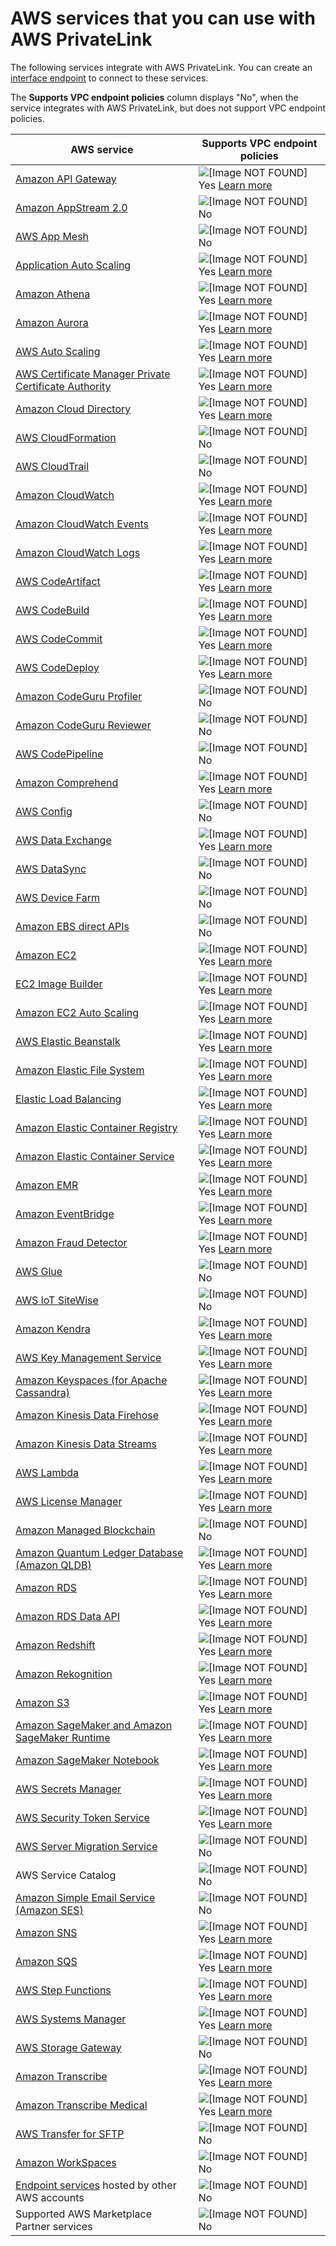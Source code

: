 # AWS services that you can use with AWS PrivateLink<a name="integrated-services-vpce-list"></a>

The following services integrate with AWS PrivateLink\. You can create an [interface endpoint](vpce-interface.md) to connect to these services\.

The **Supports VPC endpoint policies** column displays "No", when the service integrates with AWS PrivateLink, but does not support VPC endpoint policies\. 


| AWS service | Supports VPC endpoint policies | 
| --- | --- | 
|  [Amazon API Gateway](https://docs.aws.amazon.com/apigateway/latest/developerguide/apigateway-private-apis.html)  |   ![\[Image NOT FOUND\]](http://docs.aws.amazon.com/vpc/latest/userguide/images/icon-yes.png) Yes  [Learn more](https://docs.aws.amazon.com/apigateway/latest/developerguide/apigateway-vpc-endpoint-policies.html)  | 
|  [Amazon AppStream 2\.0](https://docs.aws.amazon.com/appstream2/latest/developerguide/creating-streaming-from-interface-vpc-endpoints.html)  |   ![\[Image NOT FOUND\]](http://docs.aws.amazon.com/vpc/latest/userguide/images/icon-no.png) No   | 
|  [AWS App Mesh](https://docs.aws.amazon.com/app-mesh/latest/userguide/vpc-endpoints.html)  |   ![\[Image NOT FOUND\]](http://docs.aws.amazon.com/vpc/latest/userguide/images/icon-no.png) No   | 
|  [Application Auto Scaling](https://docs.aws.amazon.com/autoscaling/application/userguide/application-auto-scaling-vpc-endpoints.html)  |   ![\[Image NOT FOUND\]](http://docs.aws.amazon.com/vpc/latest/userguide/images/icon-yes.png) Yes  [Learn more](https://docs.aws.amazon.com/autoscaling/application/userguide/application-auto-scaling-vpc-endpoints.html)  | 
|  [Amazon Athena](https://docs.aws.amazon.com/athena/latest/ug/interface-vpc-endpoint.html)  |   ![\[Image NOT FOUND\]](http://docs.aws.amazon.com/vpc/latest/userguide/images/icon-yes.png) Yes  [Learn more](https://docs.aws.amazon.com/athena/latest/ug/interface-vpc-endpoint.html#api-private-link-policy)  | 
|  [Amazon Aurora](https://docs.aws.amazon.com/AmazonRDS/latest/AuroraUserGuide/vpc-interface-endpoints.html)  |   ![\[Image NOT FOUND\]](http://docs.aws.amazon.com/vpc/latest/userguide/images/icon-yes.png) Yes  [Learn more](https://docs.aws.amazon.com/AmazonRDS/latest/AuroraUserGuide/vpc-interface-endpoints.html)  | 
|  [AWS Auto Scaling](https://docs.aws.amazon.com/autoscaling/plans/userguide/aws-auto-scaling-vpc-endpoints.html)  |   ![\[Image NOT FOUND\]](http://docs.aws.amazon.com/vpc/latest/userguide/images/icon-yes.png) Yes  [Learn more](https://docs.aws.amazon.com/autoscaling/plans/userguide/aws-auto-scaling-vpc-endpoints.html)  | 
|  [AWS Certificate Manager Private Certificate Authority](https://docs.aws.amazon.com/acm-pca/latest/userguide/vpc-endpoints.html)  |   ![\[Image NOT FOUND\]](http://docs.aws.amazon.com/vpc/latest/userguide/images/icon-yes.png) Yes  [Learn more](https://docs.aws.amazon.com/acm-pca/latest/userguide/vpc-endpoints.html#api-private-link-policy)  | 
|  [Amazon Cloud Directory](https://docs.aws.amazon.com/clouddirectory/latest/developerguide/getting_started_using_vpc_endpoints.html)  |   ![\[Image NOT FOUND\]](http://docs.aws.amazon.com/vpc/latest/userguide/images/icon-yes.png) Yes  [Learn more](https://docs.aws.amazon.com/clouddirectory/latest/developerguide/getting_started_using_vpc_endpoints.html#vpc_endpoints_create)  | 
|  [AWS CloudFormation](https://docs.aws.amazon.com/AWSCloudFormation/latest/UserGuide/cfn-vpce-bucketnames.html)  |   ![\[Image NOT FOUND\]](http://docs.aws.amazon.com/vpc/latest/userguide/images/icon-no.png) No   | 
|  [AWS CloudTrail](https://docs.aws.amazon.com/awscloudtrail/latest/userguide/cloudtrail-and-interface-VPC.html)  |   ![\[Image NOT FOUND\]](http://docs.aws.amazon.com/vpc/latest/userguide/images/icon-no.png) No   | 
|  [Amazon CloudWatch](https://docs.aws.amazon.com/AmazonCloudWatch/latest/monitoring/cloudwatch-and-interface-VPC.html)  |   ![\[Image NOT FOUND\]](http://docs.aws.amazon.com/vpc/latest/userguide/images/icon-yes.png) Yes  [Learn more](https://docs.aws.amazon.com/AmazonCloudWatch/latest/monitoring/cloudwatch-and-interface-VPC.html)  | 
|  [Amazon CloudWatch Events](https://docs.aws.amazon.com/AmazonCloudWatch/latest/events/cloudwatch-events-and-interface-VPC.html)  |   ![\[Image NOT FOUND\]](http://docs.aws.amazon.com/vpc/latest/userguide/images/icon-yes.png) Yes  [Learn more](https://docs.aws.amazon.com/AmazonCloudWatch/latest/events/cloudwatch-events-and-interface-VPC.html#CloudWatchEvents-VPC-endpoint-policy)  | 
|  [Amazon CloudWatch Logs](https://docs.aws.amazon.com/AmazonCloudWatch/latest/logs/cloudwatch-logs-and-interface-VPC.html)  |   ![\[Image NOT FOUND\]](http://docs.aws.amazon.com/vpc/latest/userguide/images/icon-yes.png) Yes  [Learn more](https://docs.aws.amazon.com/AmazonCloudWatch/latest/logs/cloudwatch-logs-and-interface-VPC.html#CloudWatchLogs-VPC-endpoint-policy)  | 
|  [AWS CodeArtifact](https://docs.aws.amazon.com/codeartifact/latest/ug/vpc-endpoints.html)  |   ![\[Image NOT FOUND\]](http://docs.aws.amazon.com/vpc/latest/userguide/images/icon-yes.png) Yes  [Learn more](https://docs.aws.amazon.com/codeartifact/latest/ug/create-vpc-endpoint-policy.html)  | 
|  [AWS CodeBuild](https://docs.aws.amazon.com/codebuild/latest/userguide/use-vpc-endpoints-with-codebuild.html)  |   ![\[Image NOT FOUND\]](http://docs.aws.amazon.com/vpc/latest/userguide/images/icon-yes.png) Yes  [Learn more](https://docs.aws.amazon.com/codebuild/latest/userguide/use-vpc-endpoints-with-codebuild.html#creating-vpc-endpoint-policy)  | 
|  [AWS CodeCommit](https://docs.aws.amazon.com/codecommit/latest/userguide/codecommit-and-interface-VPC.html)  |   ![\[Image NOT FOUND\]](http://docs.aws.amazon.com/vpc/latest/userguide/images/icon-yes.png) Yes  [Learn more](https://docs.aws.amazon.com/codecommit/latest/userguide/codecommit-and-interface-VPC.html#create-vpc-endpoint-policy-for-codecommit)  | 
|  [AWS CodeDeploy](https://docs.aws.amazon.com/codedeploy/latest/userguide/vpc-endpoints.html)  |   ![\[Image NOT FOUND\]](http://docs.aws.amazon.com/vpc/latest/userguide/images/icon-yes.png) Yes  [Learn more](https://docs.aws.amazon.com/codedeploy/latest/userguide/vpc-endpoints.html#vpc-codedeploy-agent-configuration)  | 
|  [Amazon CodeGuru Profiler](https://docs.aws.amazon.com/codeguru/latest/profiler-ug/private-link.html)  |   ![\[Image NOT FOUND\]](http://docs.aws.amazon.com/vpc/latest/userguide/images/icon-no.png) No   | 
|  [Amazon CodeGuru Reviewer](https://docs.aws.amazon.com/codeguru/latest/reviewer-ug/vpc-interface-endpoints.html)  |   ![\[Image NOT FOUND\]](http://docs.aws.amazon.com/vpc/latest/userguide/images/icon-no.png) No   | 
|  [AWS CodePipeline](https://docs.aws.amazon.com/codepipeline/latest/userguide/vpc-support.html#use-vpc-endpoints-with-codepipeline)  |   ![\[Image NOT FOUND\]](http://docs.aws.amazon.com/vpc/latest/userguide/images/icon-no.png) No   | 
|  [Amazon Comprehend](https://docs.aws.amazon.com/comprehend/latest/dg/vpc-interface-endpoints.html)  |   ![\[Image NOT FOUND\]](http://docs.aws.amazon.com/vpc/latest/userguide/images/icon-yes.png) Yes  [Learn more](https://docs.aws.amazon.com/comprehend/latest/dg/vpc-interface-endpoints.html)  | 
|  [AWS Config](https://docs.aws.amazon.com/config/latest/developerguide/config-VPC-endpoints.html)  |  ![\[Image NOT FOUND\]](http://docs.aws.amazon.com/vpc/latest/userguide/images/icon-no.png) No  | 
|  [AWS Data Exchange](https://docs.aws.amazon.com/data-exchange/latest/userguide/vpc-interface-endpoints.html)  |   ![\[Image NOT FOUND\]](http://docs.aws.amazon.com/vpc/latest/userguide/images/icon-yes.png) Yes  [Learn more](https://docs.aws.amazon.com/data-exchange/latest/userguide/vpc-interface-endpoints.html#vpc-endpoint-policy)  | 
|  [AWS DataSync](https://docs.aws.amazon.com/datasync/latest/userguide/datasync-in-vpc.html)  |   ![\[Image NOT FOUND\]](http://docs.aws.amazon.com/vpc/latest/userguide/images/icon-no.png) No   | 
|  [AWS Device Farm](https://docs.aws.amazon.com/devicefarm/latest/developerguide/amazon-vpc-endpoints.html)  |  ![\[Image NOT FOUND\]](http://docs.aws.amazon.com/vpc/latest/userguide/images/icon-no.png) No  | 
|  [Amazon EBS direct APIs](https://docs.aws.amazon.com/AWSEC2/latest/UserGuide/ebs-apis-vpc-endpoints.html)  |  ![\[Image NOT FOUND\]](http://docs.aws.amazon.com/vpc/latest/userguide/images/icon-no.png) No  | 
|  [Amazon EC2](https://docs.aws.amazon.com/AWSEC2/latest/UserGuide/interface-vpc-endpoints.html)  |   ![\[Image NOT FOUND\]](http://docs.aws.amazon.com/vpc/latest/userguide/images/icon-yes.png) Yes  [Learn more](https://docs.aws.amazon.com/AWSEC2/latest/UserGuide/interface-vpc-endpoints.html#endpoint-policy)  | 
|  [EC2 Image Builder](https://docs.aws.amazon.com/imagebuilder/latest/userguide/vpc-interface-endpoints.html)  |   ![\[Image NOT FOUND\]](http://docs.aws.amazon.com/vpc/latest/userguide/images/icon-yes.png) Yes  [Learn more](https://docs.aws.amazon.com/imagebuilder/latest/userguide/vpc-interface-endpoints.html#vpc-endpoint-policy)  | 
|  [Amazon EC2 Auto Scaling](https://docs.aws.amazon.com/autoscaling/ec2/userguide/ec2-auto-scaling-vpc-endpoints.html)  |   ![\[Image NOT FOUND\]](http://docs.aws.amazon.com/vpc/latest/userguide/images/icon-yes.png) Yes  [Learn more](https://docs.aws.amazon.com/autoscaling/ec2/userguide/ec2-auto-scaling-vpc-endpoints.html)  | 
|  [AWS Elastic Beanstalk](https://docs.aws.amazon.com/elasticbeanstalk/latest/dg/vpc-vpce.html)  |   ![\[Image NOT FOUND\]](http://docs.aws.amazon.com/vpc/latest/userguide/images/icon-yes.png) Yes  [Learn more](https://docs.aws.amazon.com/elasticbeanstalk/latest/dg/vpc-vpce.html#vpc-vpce.policy)  | 
|  [Amazon Elastic File System](https://docs.aws.amazon.com/efs/latest/ug/efs-vpc-endpoints.html)  |   ![\[Image NOT FOUND\]](http://docs.aws.amazon.com/vpc/latest/userguide/images/icon-yes.png) Yes  [Learn more](https://docs.aws.amazon.com/efs/latest/ug/efs-vpc-endpoints.html#create-vpce-policy-efs)  | 
|  [Elastic Load Balancing](https://docs.aws.amazon.com/elasticloadbalancing/latest/userguide/load-balancer-vpc-endpoints.html)  |   ![\[Image NOT FOUND\]](http://docs.aws.amazon.com/vpc/latest/userguide/images/icon-yes.png) Yes  [Learn more](https://docs.aws.amazon.com/elasticloadbalancing/latest/userguide/load-balancer-vpc-endpoints.html#create-vpce-policy-elb)  | 
|  [Amazon Elastic Container Registry](https://docs.aws.amazon.com/AmazonECR/latest/userguide/vpc-endpoints.html)  |   ![\[Image NOT FOUND\]](http://docs.aws.amazon.com/vpc/latest/userguide/images/icon-yes.png) Yes  [Learn more](https://docs.aws.amazon.com/AmazonECR/latest/userguide/vpc-endpoints.html#ecr-vpc-endpoint-policy)  | 
|  [Amazon Elastic Container Service](https://docs.aws.amazon.com/AmazonECS/latest/developerguide/vpc-endpoints.html)  |   ![\[Image NOT FOUND\]](http://docs.aws.amazon.com/vpc/latest/userguide/images/icon-yes.png) Yes  [Learn more](https://docs.aws.amazon.com/AmazonECS/latest/developerguide/vpc-endpoints.html#vpc-endpoint-policy)  | 
|  [Amazon EMR](https://docs.aws.amazon.com/emr/latest/ManagementGuide/interface-vpc-endpoint.html)  |   ![\[Image NOT FOUND\]](http://docs.aws.amazon.com/vpc/latest/userguide/images/icon-yes.png) Yes  [Learn more](https://docs.aws.amazon.com/emr/latest/ManagementGuide/interface-vpc-endpoint.html#api-private-link-policy)  | 
|  [Amazon EventBridge](https://docs.aws.amazon.com/eventbridge/latest/userguide/eventbridge-and-interface-VPC.html)  |   ![\[Image NOT FOUND\]](http://docs.aws.amazon.com/vpc/latest/userguide/images/icon-yes.png) Yes  [Learn more](https://docs.aws.amazon.com/AmazonCloudWatch/latest/events/cloudwatch-events-and-interface-VPC.html#CloudWatchEvents-VPC-endpoint-policy)  | 
|  [Amazon Fraud Detector](https://docs.aws.amazon.com/frauddetector/latest/ug/vpc-interface-endpoints.html)  |   ![\[Image NOT FOUND\]](http://docs.aws.amazon.com/vpc/latest/userguide/images/icon-yes.png) Yes  [Learn more](https://docs.aws.amazon.com/frauddetector/latest/ug/vpc-interface-endpoints.html#vpc-endpoint-policy-create)  | 
|  [AWS Glue](https://docs.aws.amazon.com/glue/latest/dg/infrastructure-security.html)  |  ![\[Image NOT FOUND\]](http://docs.aws.amazon.com/vpc/latest/userguide/images/icon-no.png) No  | 
|  [AWS IoT SiteWise](https://docs.aws.amazon.com/iot-sitewise/latest/userguide/vpc-interface-endpoints.html)  |  ![\[Image NOT FOUND\]](http://docs.aws.amazon.com/vpc/latest/userguide/images/icon-no.png) No  | 
|  [Amazon Kendra](https://docs.aws.amazon.com/kendra/latest/dg/vpc-interface-endpoints.html)  |   ![\[Image NOT FOUND\]](http://docs.aws.amazon.com/vpc/latest/userguide/images/icon-yes.png) Yes  [Learn more](https://docs.aws.amazon.com/kendra/latest/dg/vpc-interface-endpoints.html#vpc-endpoint-policy)  | 
|  [AWS Key Management Service](https://docs.aws.amazon.com/kms/latest/developerguide/kms-vpc-endpoint.html)  |   ![\[Image NOT FOUND\]](http://docs.aws.amazon.com/vpc/latest/userguide/images/icon-yes.png) Yes  [Learn more](https://docs.aws.amazon.com/kms/latest/developerguide/kms-vpc-endpoint.html#vpce-policy)  | 
|  [Amazon Keyspaces \(for Apache Cassandra\)](https://docs.aws.amazon.com/keyspaces/latest/devguide/vpc-endpoints.html)  |   ![\[Image NOT FOUND\]](http://docs.aws.amazon.com/vpc/latest/userguide/images/icon-yes.png) Yes  [Learn more](https://docs.aws.amazon.com/keyspaces/latest/devguide/vpc-endpoints.html#interface-vpc-endpoints-policies)  | 
|  [Amazon Kinesis Data Firehose](https://docs.aws.amazon.com/firehose/latest/dev/vpc.html)  |   ![\[Image NOT FOUND\]](http://docs.aws.amazon.com/vpc/latest/userguide/images/icon-yes.png) Yes  [Learn more](https://docs.aws.amazon.com/firehose/latest/dev/vpc.html)  | 
|  [Amazon Kinesis Data Streams](https://docs.aws.amazon.com/streams/latest/dev/vpc.html)  |   ![\[Image NOT FOUND\]](http://docs.aws.amazon.com/vpc/latest/userguide/images/icon-yes.png) Yes  [Learn more](https://docs.aws.amazon.com/streams/latest/dev/vpc.html#interface-vpc-endpoints-policies)  | 
| [AWS Lambda](https://docs.aws.amazon.com/lambda/latest/dg/configuration-vpc-endpoints.html) |   ![\[Image NOT FOUND\]](http://docs.aws.amazon.com/vpc/latest/userguide/images/icon-yes.png) Yes  [Learn more](https://docs.aws.amazon.com/lambda/latest/dg/configuration-vpc-endpoints.html#vpc-endpoint-policy)  | 
|  [AWS License Manager](https://docs.aws.amazon.com/license-manager/latest/userguide/interface-vpc-endpoints.html)  |   ![\[Image NOT FOUND\]](http://docs.aws.amazon.com/vpc/latest/userguide/images/icon-yes.png) Yes  [Learn more](https://docs.aws.amazon.com/license-manager/latest/userguide/interface-vpc-endpoints.html#create-vpce-policy)  | 
|  [Amazon Managed Blockchain](https://docs.aws.amazon.com/managed-blockchain/latest/managementguide/managed-blockchain-endpoints.html)  |  ![\[Image NOT FOUND\]](http://docs.aws.amazon.com/vpc/latest/userguide/images/icon-no.png) No  | 
|  [Amazon Quantum Ledger Database \(Amazon QLDB\)](https://docs.aws.amazon.com/qldb/latest/developerguide/vpc-endpoints.html#using-interface-vpc-endpoints)  |   ![\[Image NOT FOUND\]](http://docs.aws.amazon.com/vpc/latest/userguide/images/icon-yes.png) Yes  [Learn more](https://docs.aws.amazon.com/qldb/latest/developerguide/vpc-endpoints.html#using-interface-vpc-endpoints)  | 
|  [Amazon RDS](https://docs.aws.amazon.com/AmazonRDS/latest/UserGuide/vpc-interface-endpoints.html)  |   ![\[Image NOT FOUND\]](http://docs.aws.amazon.com/vpc/latest/userguide/images/icon-yes.png) Yes  [Learn more](https://docs.aws.amazon.com/AmazonRDS/latest/UserGuide/vpc-interface-endpoints.html)  | 
|  [Amazon RDS Data API](https://docs.aws.amazon.com/AmazonRDS/latest/AuroraUserGuide/data-api.html#data-api.vpc-endpoint)  |   ![\[Image NOT FOUND\]](http://docs.aws.amazon.com/vpc/latest/userguide/images/icon-yes.png) Yes  [Learn more](https://docs.aws.amazon.com/AmazonRDS/latest/AuroraUserGuide/data-api.html#data-api.vpc-endpoint)  | 
|  [Amazon Redshift](https://docs.aws.amazon.com/redshift/latest/mgmt/security-private-link.html)  |   ![\[Image NOT FOUND\]](http://docs.aws.amazon.com/vpc/latest/userguide/images/icon-yes.png) Yes  [Learn more](https://docs.aws.amazon.com/redshift/latest/mgmt/security-private-link.html)  | 
|  [Amazon Rekognition](https://docs.aws.amazon.com/rekognition/latest/dg/vpc.html)  |   ![\[Image NOT FOUND\]](http://docs.aws.amazon.com/vpc/latest/userguide/images/icon-yes.png) Yes  [Learn more](https://docs.aws.amazon.com/rekognition/latest/dg/vpc.html#api-private-link-policy)  | 
|  [Amazon S3](https://docs.aws.amazon.com/AmazonS3/latest/userguide/privatelink-interface-endpoints.html)  |   ![\[Image NOT FOUND\]](http://docs.aws.amazon.com/vpc/latest/userguide/images/icon-yes.png) Yes  [Learn more](https://docs.aws.amazon.com/AmazonS3/latest/userguide/privatelink-interface-endpoints.html#creating-vpc-endpoint-policy)  | 
|  [Amazon SageMaker and Amazon SageMaker Runtime](https://docs.aws.amazon.com/sagemaker/latest/dg/interface-vpc-endpoint.html)  |   ![\[Image NOT FOUND\]](http://docs.aws.amazon.com/vpc/latest/userguide/images/icon-yes.png) Yes  [Learn more](https://docs.aws.amazon.com/sagemaker/latest/dg/interface-vpc-endpoint.html#api-private-link-policy)  | 
|  [Amazon SageMaker Notebook](https://docs.aws.amazon.com/sagemaker/latest/dg/notebook-interface-endpoint.html)  |   ![\[Image NOT FOUND\]](http://docs.aws.amazon.com/vpc/latest/userguide/images/icon-yes.png) Yes  [Learn more](https://docs.aws.amazon.com/sagemaker/latest/dg/notebook-interface-endpoint.html#nbi-private-link-policy)  | 
|  [AWS Secrets Manager](https://docs.aws.amazon.com/secretsmanager/latest/userguide/vpc-endpoint-overview.html)  |   ![\[Image NOT FOUND\]](http://docs.aws.amazon.com/vpc/latest/userguide/images/icon-yes.png) Yes  [Learn more](https://docs.aws.amazon.com/secretsmanager/latest/userguide/vpc-endpoint-overview.html#vpc-endpoint-policy)  | 
|  [AWS Security Token Service](https://docs.aws.amazon.com/IAM/latest/UserGuide/id_credentials_sts_vpce.html)  |   ![\[Image NOT FOUND\]](http://docs.aws.amazon.com/vpc/latest/userguide/images/icon-yes.png) Yes  [Learn more](https://docs.aws.amazon.com/IAM/latest/UserGuide/id_credentials_sts_vpce.html)  | 
|  [AWS Server Migration Service](https://aws.amazon.com/server-migration-service)  |  ![\[Image NOT FOUND\]](http://docs.aws.amazon.com/vpc/latest/userguide/images/icon-no.png) No  | 
|  AWS Service Catalog  |  ![\[Image NOT FOUND\]](http://docs.aws.amazon.com/vpc/latest/userguide/images/icon-no.png) No  | 
|  [Amazon Simple Email Service \(Amazon SES\)](https://docs.aws.amazon.com/ses/latest/DeveloperGuide/send-email-set-up-vpc-endpoints.html)  |  ![\[Image NOT FOUND\]](http://docs.aws.amazon.com/vpc/latest/userguide/images/icon-no.png) No  | 
|  [Amazon SNS](https://docs.aws.amazon.com/sns/latest/dg/sns-vpc.html)  |   ![\[Image NOT FOUND\]](http://docs.aws.amazon.com/vpc/latest/userguide/images/icon-yes.png) Yes  [Learn more](https://docs.aws.amazon.com/sns/latest/dg/sns-internetwork-traffic-privacy.html#sns-vpc-endpoint-policy)  | 
|  [Amazon SQS](https://docs.aws.amazon.com/AWSSimpleQueueService/latest/SQSDeveloperGuide/sqs-internetwork-traffic-privacy.html#sqs-vpc-endpoints)  |   ![\[Image NOT FOUND\]](http://docs.aws.amazon.com/vpc/latest/userguide/images/icon-yes.png) Yes  [Learn more](https://docs.aws.amazon.com/AWSSimpleQueueService/latest/SQSDeveloperGuide/sqs-internetwork-traffic-privacy.html#sqs-vpc-endpoint-policy)  | 
|  [AWS Step Functions](https://docs.aws.amazon.com/step-functions/latest/dg/vpc-endpoints.html)   |   ![\[Image NOT FOUND\]](http://docs.aws.amazon.com/vpc/latest/userguide/images/icon-yes.png) Yes  [Learn more](https://docs.aws.amazon.com/step-functions/latest/dg/vpc-iam.html)  | 
|  [AWS Systems Manager](https://docs.aws.amazon.com/systems-manager/latest/userguide/sysman-setting-up-vpc.html)  |  ![\[Image NOT FOUND\]](http://docs.aws.amazon.com/vpc/latest/userguide/images/icon-yes.png) Yes  [Learn more](https://docs.aws.amazon.com/systems-manager/latest/userguide/setup-create-vpc.html#sysman-endpoint-policies)  | 
|  [AWS Storage Gateway](https://docs.aws.amazon.com/storagegateway/latest/userguide/gateway-private-link.html)  |  ![\[Image NOT FOUND\]](http://docs.aws.amazon.com/vpc/latest/userguide/images/icon-no.png) No  | 
|  [Amazon Transcribe](https://docs.aws.amazon.com/transcribe/latest/dg/vpc-interface-endpoints.html)  |   ![\[Image NOT FOUND\]](http://docs.aws.amazon.com/vpc/latest/userguide/images/icon-yes.png) Yes  [Learn more](https://docs.aws.amazon.com/transcribe/latest/dg/vpc-interface-endpoints.html#vpc-endpoint-policy)  | 
|  [Amazon Transcribe Medical](https://docs.aws.amazon.com/transcribe/latest/dg/med-vpc-interface-endpoints.html)  |   ![\[Image NOT FOUND\]](http://docs.aws.amazon.com/vpc/latest/userguide/images/icon-yes.png) Yes  [Learn more](https://docs.aws.amazon.com/transcribe/latest/dg/med-vpc-interface-endpoints.html#med-vpc-endpoint-policy)  | 
|  [AWS Transfer for SFTP](https://docs.aws.amazon.com/transfer/latest/userguide/create-server-vpc.html)  |  ![\[Image NOT FOUND\]](http://docs.aws.amazon.com/vpc/latest/userguide/images/icon-no.png) No  | 
|  [Amazon WorkSpaces](https://docs.aws.amazon.com/workspaces/latest/adminguide/infrastructure-security.html#interface-vpc-endpoint)  |  ![\[Image NOT FOUND\]](http://docs.aws.amazon.com/vpc/latest/userguide/images/icon-no.png) No  | 
|  [Endpoint services](endpoint-service.md) hosted by other AWS accounts  |  ![\[Image NOT FOUND\]](http://docs.aws.amazon.com/vpc/latest/userguide/images/icon-no.png) No  | 
|  Supported AWS Marketplace Partner services  |  ![\[Image NOT FOUND\]](http://docs.aws.amazon.com/vpc/latest/userguide/images/icon-no.png) No  | 